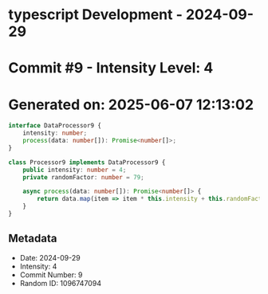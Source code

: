 ﻿# typescript Development - 2024-09-29
# Commit #9 - Intensity Level: 4
# Generated on: 2025-06-07 12:13:02
```typescript
interface DataProcessor9 {
    intensity: number;
    process(data: number[]): Promise<number[]>;
}

class Processor9 implements DataProcessor9 {
    public intensity: number = 4;
    private randomFactor: number = 79;

    async process(data: number[]): Promise<number[]> {
        return data.map(item => item * this.intensity + this.randomFactor);
    }
}
```
## Metadata
- Date: 2024-09-29
- Intensity: 4
- Commit Number: 9
- Random ID: 1096747094
